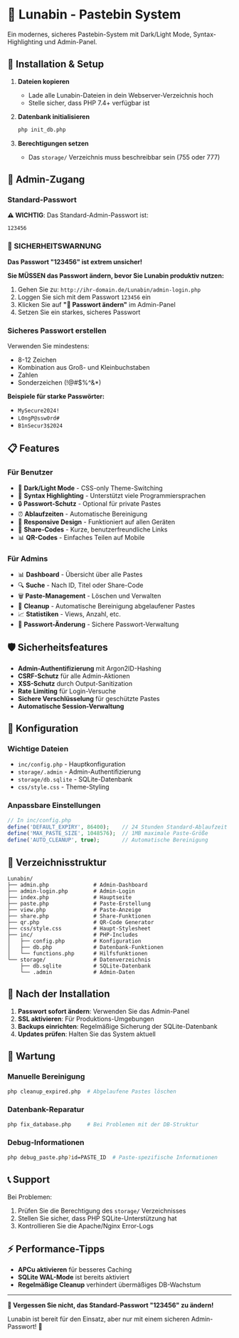 # 🌙 Lunabin - Pastebin System

Ein modernes, sicheres Pastebin-System mit Dark/Light Mode, Syntax-Highlighting und Admin-Panel.

## 🚀 Installation & Setup

1. **Dateien kopieren**
   - Lade alle Lunabin-Dateien in dein Webserver-Verzeichnis hoch
   - Stelle sicher, dass PHP 7.4+ verfügbar ist

2. **Datenbank initialisieren**
   ```bash
   php init_db.php
   ```

3. **Berechtigungen setzen**
   - Das `storage/` Verzeichnis muss beschreibbar sein (755 oder 777)

## 🔐 Admin-Zugang

### Standard-Passwort
**⚠️ WICHTIG**: Das Standard-Admin-Passwort ist:
```
123456
```

### 🚨 SICHERHEITSWARNUNG
**Das Passwort "123456" ist extrem unsicher!**

**Sie MÜSSEN das Passwort ändern, bevor Sie Lunabin produktiv nutzen:**

1. Gehen Sie zu: `http://ihr-domain.de/Lunabin/admin-login.php`
2. Loggen Sie sich mit dem Passwort `123456` ein
3. Klicken Sie auf **"🔑 Passwort ändern"** im Admin-Panel
4. Setzen Sie ein starkes, sicheres Passwort

### Sicheres Passwort erstellen
Verwenden Sie mindestens:
- 8-12 Zeichen
- Kombination aus Groß- und Kleinbuchstaben
- Zahlen
- Sonderzeichen (!@#$%^&*)

**Beispiele für starke Passwörter:**
- `MySecure2024!`
- `L0ngP@ssw0rd#`
- `B1nSecur3$2024`

## 📋 Features

### Für Benutzer
- 🌙 **Dark/Light Mode** - CSS-only Theme-Switching
- 🎨 **Syntax Highlighting** - Unterstützt viele Programmiersprachen
- 🔒 **Passwort-Schutz** - Optional für private Pastes
- ⏰ **Ablaufzeiten** - Automatische Bereinigung
- 📱 **Responsive Design** - Funktioniert auf allen Geräten
- 🔗 **Share-Codes** - Kurze, benutzerfreundliche Links
- 📊 **QR-Codes** - Einfaches Teilen auf Mobile

### Für Admins
- 📊 **Dashboard** - Übersicht über alle Pastes
- 🔍 **Suche** - Nach ID, Titel oder Share-Code
- 🗑️ **Paste-Management** - Löschen und Verwalten
- 🧹 **Cleanup** - Automatische Bereinigung abgelaufener Pastes
- 📈 **Statistiken** - Views, Anzahl, etc.
- 🔑 **Passwort-Änderung** - Sichere Passwort-Verwaltung

## 🛡️ Sicherheitsfeatures

- **Admin-Authentifizierung** mit Argon2ID-Hashing
- **CSRF-Schutz** für alle Admin-Aktionen
- **XSS-Schutz** durch Output-Sanitization
- **Rate Limiting** für Login-Versuche
- **Sichere Verschlüsselung** für geschützte Pastes
- **Automatische Session-Verwaltung**

## 🔧 Konfiguration

### Wichtige Dateien
- `inc/config.php` - Hauptkonfiguration
- `storage/.admin` - Admin-Authentifizierung
- `storage/db.sqlite` - SQLite-Datenbank
- `css/style.css` - Theme-Styling

### Anpassbare Einstellungen
```php
// In inc/config.php
define('DEFAULT_EXPIRY', 86400);    // 24 Stunden Standard-Ablaufzeit
define('MAX_PASTE_SIZE', 1048576);  // 1MB maximale Paste-Größe
define('AUTO_CLEANUP', true);       // Automatische Bereinigung
```

## 📁 Verzeichnisstruktur

```
Lunabin/
├── admin.php              # Admin-Dashboard
├── admin-login.php        # Admin-Login
├── index.php              # Hauptseite
├── paste.php              # Paste-Erstellung
├── view.php               # Paste-Anzeige
├── share.php              # Share-Funktionen
├── qr.php                 # QR-Code Generator
├── css/style.css          # Haupt-Stylesheet
├── inc/                   # PHP-Includes
│   ├── config.php         # Konfiguration
│   ├── db.php             # Datenbank-Funktionen
│   └── functions.php      # Hilfsfunktionen
└── storage/               # Datenverzeichnis
    ├── db.sqlite          # SQLite-Datenbank
    └── .admin             # Admin-Daten
```

## 🚀 Nach der Installation

1. **Passwort sofort ändern**: Verwenden Sie das Admin-Panel
2. **SSL aktivieren**: Für Produktions-Umgebungen
3. **Backups einrichten**: Regelmäßige Sicherung der SQLite-Datenbank
4. **Updates prüfen**: Halten Sie das System aktuell

## 🔄 Wartung

### Manuelle Bereinigung
```bash
php cleanup_expired.php  # Abgelaufene Pastes löschen
```

### Datenbank-Reparatur
```bash
php fix_database.php     # Bei Problemen mit der DB-Struktur
```

### Debug-Informationen
```bash
php debug_paste.php?id=PASTE_ID  # Paste-spezifische Informationen
```

## 📞 Support

Bei Problemen:
1. Prüfen Sie die Berechtigung des `storage/` Verzeichnisses
2. Stellen Sie sicher, dass PHP SQLite-Unterstützung hat
3. Kontrollieren Sie die Apache/Nginx Error-Logs

## ⚡ Performance-Tipps

- **APCu aktivieren** für besseres Caching
- **SQLite WAL-Mode** ist bereits aktiviert
- **Regelmäßige Cleanup** verhindert übermäßiges DB-Wachstum

---

**🔐 Vergessen Sie nicht, das Standard-Passwort "123456" zu ändern!**

Lunabin ist bereit für den Einsatz, aber nur mit einem sicheren Admin-Passwort! 🚀